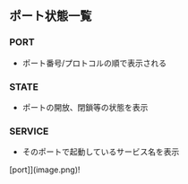 ## ポート状態一覧
### PORT
- ポート番号/プロトコルの順で表示される
### STATE
- ポートの開放、閉鎖等の状態を表示
### SERVICE
- そのポートで起動しているサービス名を表示

[port]](image.png)!